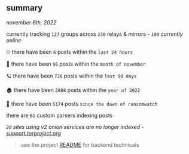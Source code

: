 
## summary
_november 6th, 2022_

currently tracking `127` groups across `230` relays & mirrors - _`100` currently online_

⏲ there have been `6` posts within the `last 24 hours`

🦈 there have been `96` posts within the `month of november`

🪐 there have been `726` posts within the `last 90 days`

🏚 there have been `2888` posts within the `year of 2022`

🦕 there have been `5174` posts `since the dawn of ransomwatch`

there are `61` custom parsers indexing posts

_`20` sites using v2 onion services are no longer indexed - [support.torproject.org](https://support.torproject.org/onionservices/v2-deprecation/)_

> see the project [README](https://github.com/joshhighet/ransomwatch#ransomwatch--) for backend technicals
